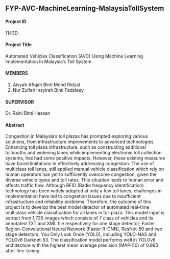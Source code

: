 ## FYP-AVC-MachineLearning-MalaysiaTollSystem

#### Project ID

1143D

#### Project Title

Automated Vehicles Classification (AVC) Using Machine Learning Implementation In Malaysia’s Toll System

#### MEMBERS

1. Aisyah Afiqah Binti Mohd Ridzal
2. Nur Zulfah Insyirah Binti Fadzleey

#### SUPERVISOR

Dr. Raini Binti Hassan

#### Abstract

Congestion in Malaysia’s toll plazas has prompted exploring various solutions, from infrastructure improvements to advanced technologies. Enhancing toll plaza infrastructure, such as constructing additional tollbooths and widening lanes while implementing electronic toll collection systems, has had some positive impacts. However, these existing measures have faced limitations in effectively addressing congestion. The use of multiclass toll lanes, still applied manual vehicle classification which rely on human operators has yet to sufficiently overcome congestion, given the diverse vehicle types and toll rates. This situation leads to human error and affects traffic flow. Although RFID (Radio frequency identification) technology has been widely adopted at only a few toll lanes, challenges in implementation have led to congestion issues due to insufficient infrastructure and reliability problems. Therefore, the outcome of this project is to develop the best model detector of automated real-time multiclass vehicle classification for all lanes in toll plaza. This model input is extract from 1,735 images which consists of 7 class of vehicles and its annotated TXT and XML file respectively for one stage detector; Faster Region-Convolutional Neural Network (Faster R-CNN), ResNet-50 and two stage detectors; You Only Look Once (YOLO), including YOLO-NAS and YOLOv8 Darknet-53. The classification model performs well in YOLOv8 architecture with the highest mean average precision (MAP-50) of 0.995 after fine-tuning.
